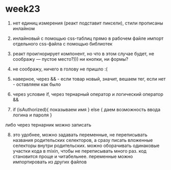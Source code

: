 # week23

1. нет единиц измерения (реакт подставит пиксели), стили прописаны инлайном

2. инлайновый
с помощью css-таблиц прямо в рабочем файле
импорт отдельного css-файла
с помощью библиотек

3. реакт проигнорирует компонент, но что в этом случае будет, не соображу — пустое место?))) ни кнопки, ни формы?

4. не соображу, ничего в голову не пришло :(

5. наверное, через && - если товар новый, значит, вешаем тег, если нет - оставляем как было

6. через условие if, через тернарный оператор и логический оператор &&

7. if (isAuthorized){
    показываем имя
} else {
    даем возможность ввода логина и пароля
}

либо через тернарник можно записать

8. это удобнее, можно задавать переменные, не переписывать названия родительских селекторов, а сразу писать вложенные селекторы внутри родительских. можно оборачивать одинаковые участки кода в mixin, чтобы не переписывать много раз. код становится проще и читабельнее. переменные можно импортировать из других файлов
